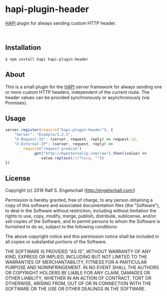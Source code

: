 
hapi-plugin-header
===================

[HAPI](http://hapijs.com/) plugin for always sending custom HTTP header.

<p/>
<img src="https://nodei.co/npm/hapi-plugin-header.png?downloads=true&stars=true" alt=""/>

<p/>
<img src="https://david-dm.org/rse/hapi-plugin-header.png" alt=""/>

Installation
------------

```shell
$ npm install hapi hapi-plugin-header
```

About
-----

This is a small plugin for the [HAPI](http://hapijs.com/) server
framework for always sending one or more custom HTTP headers,
independent of the current route. The header values can be provided
synchronously or asynchronously (via Promises).

Usage
-----

```js
server.register(require("hapi-plugin-header"), {
    "Server": "Example/1.2.3",
    "X-Request-Id": (server, request, reply) => request.id,
    "X-External-IP": (server, request, reply) =>
        require("request-promise")
            .get("http://myexternalip.com/raw").then((value) =>
                value.replace(/\r?\n/g, ""))
})
```

License
-------

Copyright (c) 2016 Ralf S. Engelschall (http://engelschall.com/)

Permission is hereby granted, free of charge, to any person obtaining
a copy of this software and associated documentation files (the
"Software"), to deal in the Software without restriction, including
without limitation the rights to use, copy, modify, merge, publish,
distribute, sublicense, and/or sell copies of the Software, and to
permit persons to whom the Software is furnished to do so, subject to
the following conditions:

The above copyright notice and this permission notice shall be included
in all copies or substantial portions of the Software.

THE SOFTWARE IS PROVIDED "AS IS", WITHOUT WARRANTY OF ANY KIND,
EXPRESS OR IMPLIED, INCLUDING BUT NOT LIMITED TO THE WARRANTIES OF
MERCHANTABILITY, FITNESS FOR A PARTICULAR PURPOSE AND NONINFRINGEMENT.
IN NO EVENT SHALL THE AUTHORS OR COPYRIGHT HOLDERS BE LIABLE FOR ANY
CLAIM, DAMAGES OR OTHER LIABILITY, WHETHER IN AN ACTION OF CONTRACT,
TORT OR OTHERWISE, ARISING FROM, OUT OF OR IN CONNECTION WITH THE
SOFTWARE OR THE USE OR OTHER DEALINGS IN THE SOFTWARE.

